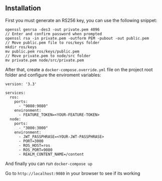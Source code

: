 ## Installation
First you must generate an RS256 key, you can use the following snippet:

```
openssl genrsa -des3 -out private.pem 4096
// Enter and confirm password when prompted
openssl rsa -in private.pem -outform PEM -pubout -out public.pem
// Move public.pem file to ros/keys folder
mkdir ros/keys
mv public.pem ros/keys/public.pem
// Move private.pem to node/src folder
mv private.pem node/src/private.pem
```

After that, create a `docker-compose.override.yml` file on the project root folder and configure the enviroment variables:

```
version: '3.3'

services:
  ros:
    ports:
      - "9080:9080"
    environment:
      - FEATURE_TOKEN=<YOUR-FEATURE-TOKEN>
  node:
    ports:
      - "3000:3000"
    environment:
      - JWT_PASSPHRASE=<YOUR-JWT-PASSPHRASE>
      - PORT=3000
      - ROS_HOST=ros
      - ROS_PORT=9080
      - REALM_CONTENT_NAME=/content
```

And finally you can run `docker-compose up`

Go to `http://localhost:9080` in your browser to see if its working
